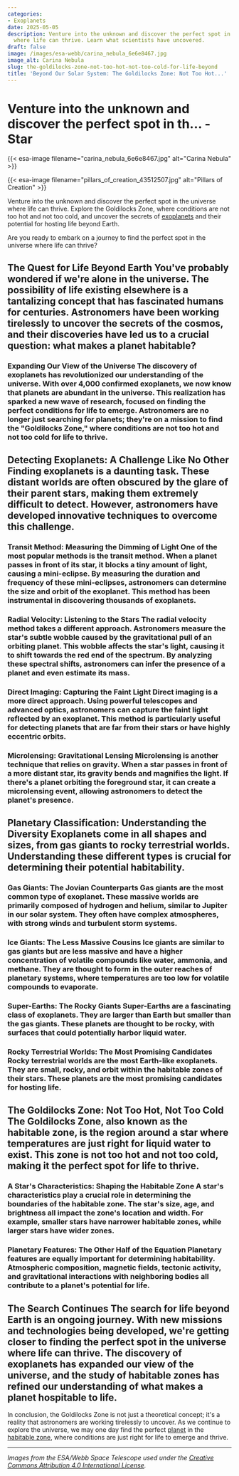 ```yaml
---
categories:
- Exoplanets
date: 2025-05-05
description: Venture into the unknown and discover the perfect spot in the universe
  where life can thrive. Learn what scientists have uncovered.
draft: false
image: /images/esa-webb/carina_nebula_6e6e8467.jpg
image_alt: Carina Nebula
slug: the-goldilocks-zone-not-too-hot-not-too-cold-for-life-beyond
title: 'Beyond Our Solar System: The Goldilocks Zone: Not Too Hot...'
---
```


# Venture into the unknown and discover the perfect spot in th... - Star
{{< esa-image filename="carina_nebula_6e6e8467.jpg" alt="Carina Nebula" >}}




{{< esa-image filename="pillars_of_creation_43512507.jpg" alt="Pillars of Creation" >}}

Venture into the unknown and discover the perfect spot in the universe where life can thrive. Explore the Goldilocks Zone, where conditions are not too hot and not too cold, and uncover the secrets of [exoplanets](/blog/unveiling-the-secrets-of-exoplanets-in-the-habitable-zone) and their potential for hosting life beyond Earth.

Are you ready to embark on a journey to find the perfect spot in the universe where life can thrive?

 ## The Quest for Life Beyond Earth You've probably wondered if we're alone in the universe. The possibility of life existing elsewhere is a tantalizing concept that has fascinated humans for centuries. Astronomers have been working tirelessly to uncover the secrets of the cosmos, and their discoveries have led us to a crucial question: what makes a planet habitable?

 ### Expanding Our View of the Universe The discovery of exoplanets has revolutionized our understanding of the universe. With over 4,000 confirmed exoplanets, we now know that planets are abundant in the universe. This realization has sparked a new wave of research, focused on finding the perfect conditions for life to emerge. Astronomers are no longer just searching for planets; they're on a mission to find the "Goldilocks Zone," where conditions are not too hot and not too cold for life to thrive.

 ## Detecting Exoplanets: A Challenge Like No Other Finding exoplanets is a daunting task. These distant worlds are often obscured by the glare of their parent stars, making them extremely difficult to detect. However, astronomers have developed innovative techniques to overcome this challenge.

 ### Transit Method: Measuring the Dimming of Light One of the most popular methods is the transit method. When a planet passes in front of its star, it blocks a tiny amount of light, causing a mini-eclipse. By measuring the duration and frequency of these mini-eclipses, astronomers can determine the size and orbit of the exoplanet. This method has been instrumental in discovering thousands of exoplanets.

 ### Radial Velocity: Listening to the Stars The radial velocity method takes a different approach. Astronomers measure the star's subtle wobble caused by the gravitational pull of an orbiting planet. This wobble affects the star's light, causing it to shift towards the red end of the spectrum. By analyzing these spectral shifts, astronomers can infer the presence of a planet and even estimate its mass.

 ### Direct Imaging: Capturing the Faint Light Direct imaging is a more direct approach. Using powerful telescopes and advanced optics, astronomers can capture the faint light reflected by an exoplanet. This method is particularly useful for detecting planets that are far from their stars or have highly eccentric orbits.

 ### Microlensing: Gravitational Lensing Microlensing is another technique that relies on gravity. When a star passes in front of a more distant star, its gravity bends and magnifies the light. If there's a planet orbiting the foreground star, it can create a microlensing event, allowing astronomers to detect the planet's presence.

 ## Planetary Classification: Understanding the Diversity Exoplanets come in all shapes and sizes, from gas giants to rocky terrestrial worlds. Understanding these different types is crucial for determining their potential habitability.

 ### Gas Giants: The Jovian Counterparts Gas giants are the most common type of exoplanet. These massive worlds are primarily composed of hydrogen and helium, similar to Jupiter in our solar system. They often have complex atmospheres, with strong winds and turbulent storm systems.

 ### Ice Giants: The Less Massive Cousins Ice giants are similar to gas giants but are less massive and have a higher concentration of volatile compounds like water, ammonia, and methane. They are thought to form in the outer reaches of planetary systems, where temperatures are too low for volatile compounds to evaporate.

 ### Super-Earths: The Rocky Giants Super-Earths are a fascinating class of exoplanets. They are larger than Earth but smaller than the gas giants. These planets are thought to be rocky, with surfaces that could potentially harbor liquid water.

 ### Rocky Terrestrial Worlds: The Most Promising Candidates Rocky terrestrial worlds are the most Earth-like exoplanets. They are small, rocky, and orbit within the habitable zones of their stars. These planets are the most promising candidates for hosting life.

 ## The Goldilocks Zone: Not Too Hot, Not Too Cold The Goldilocks Zone, also known as the habitable zone, is the region around a star where temperatures are just right for liquid water to exist. This zone is not too hot and not too cold, making it the perfect spot for life to thrive.

 ### A Star's Characteristics: Shaping the Habitable Zone A star's characteristics play a crucial role in determining the boundaries of the habitable zone. The star's size, age, and brightness all impact the zone's location and width. For example, smaller stars have narrower habitable zones, while larger stars have wider zones.

 ### Planetary Features: The Other Half of the Equation Planetary features are equally important for determining habitability. Atmospheric composition, magnetic fields, tectonic activity, and gravitational interactions with neighboring bodies all contribute to a planet's potential for life.

 ## The Search Continues The search for life beyond Earth is an ongoing journey. With new missions and technologies being developed, we're getting closer to finding the perfect spot in the universe where life can thrive. The discovery of exoplanets has expanded our view of the universe, and the study of habitable zones has refined our understanding of what makes a planet hospitable to life.

 In conclusion, the Goldilocks Zone is not just a theoretical concept; it's a reality that astronomers are working tirelessly to uncover. As we continue to explore the universe, we may one day find the perfect [planet](/blog/exoplanets-in-the-habitable-zone-a-new-era-in-the-search-for) in the [habitable zone](/blog/exoplanets-and-the-elusive-habitable-zone), where conditions are just right for life to emerge and thrive.

---

*Images from the ESA/Webb Space Telescope used under the [Creative Commons Attribution 4.0 International License](https://creativecommons.org/licenses/by/4.0).*